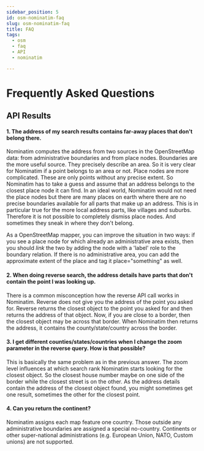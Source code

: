 ```yaml
---
sidebar_position: 5
id: osm-nominatim-faq
slug: osm-nominatim-faq
title: FAQ
tags:
  - osm
  - faq
  - API
  - nominatim

---
```

# Frequently Asked Questions

## API Results

#### 1. The address of my search results contains far-away places that don't belong there.

Nominatim computes the address from two sources in the OpenStreetMap data:
from administrative boundaries and from place nodes. Boundaries are the more
useful source. They precisely describe an area. So it is very clear for
Nominatim if a point belongs to an area or not. Place nodes are more complicated.
These are only points without any precise extent. So Nominatim has to take a
guess and assume that an address belongs to the closest place node it can find.
In an ideal world, Nominatim would not need the place nodes but there are
many places on earth where there are no precise boundaries available for
all parts that make up an address. This is in particular true for the more
local address parts, like villages and suburbs. Therefore it is not possible
to completely dismiss place nodes. And sometimes they sneak in where they
don't belong.

As a OpenStreetMap mapper, you can improve the situation in two ways: if you
see a place node for which already an administrative area exists, then you
should _link_ the two by adding the node with a 'label' role to the boundary
relation. If there is no administrative area, you can add the approximate
extent of the place and tag it place="something" as well.

#### 2. When doing reverse search, the address details have parts that don't contain the point I was looking up.

There is a common misconception how the reverse API call works in Nominatim.
Reverse does not give you the address of the point you asked for. Reverse
returns the closest object to the point you asked for and then returns the
address of that object. Now, if you are close to a border, then the closest
object may be across that border. When Nominatim then returns the address,
it contains the county/state/country across the border.

#### 3. I get different counties/states/countries when I change the zoom parameter in the reverse query. How is that possible?

This is basically the same problem as in the previous answer.
The zoom level influences at which search rank Nominatim starts looking
for the closest object. So the closest house number maybe on one side of the
border while the closest street is on the other. As the address details contain
the address of the closest object found, you might sometimes get one result,
sometimes the other for the closest point.

#### 4. Can you return the continent?

Nominatim assigns each map feature one country. Those outside any administrative
boundaries are assigned a special no-country. Continents or other super-national
administrations (e.g. European Union, NATO, Custom unions) are not supported.
